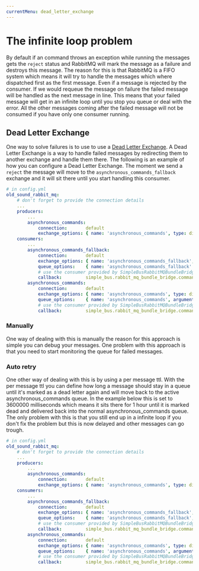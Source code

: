 ```yaml
---
currentMenu: dead_letter_exchange
---
```


# The infinite loop problem

By default if an command throws an exception while running the messages gets the `reject` status and RabbitMQ will
mark the message as a failure and destroys this message. The reason for this is that RabbitMQ is a FIFO system which
means it will try to handle the messages which where dispatched first as the first message. Even if a message is
rejected by the consumer. If we would requeue the message on failure the failed message will be handled as the next
message in line. This means that your failed message will get in an infinite loop until you stop you queue or deal
with the error. All the other messages coming after the failed message will not be consumed if you have only one
consumer running.

## Dead Letter Exchange

One way to solve failures is to use to use a [Dead Letter Exchange](https://www.rabbitmq.com/dlx.html). A Dead
Letter Exchange is a way to handle failed messages by redirecting them to another exchange and handle them there.
The following is an example of how you can configure a Dead Letter Exchange. The moment we send a `reject` the
message will move to the `asynchronous_commands_fallback` exchange and it will sit there until you start handling
this consumer.

```yaml
# in config.yml
old_sound_rabbit_mq:
    # don't forget to provide the connection details
    ...
    producers:
        ...
        asynchronous_commands:
            connection:       default
            exchange_options: { name: 'asynchronous_commands', type: direct }
    consumers:
        ...
        asynchronous_commands_fallback:
            connection:       default
            exchange_options: { name: 'asynchronous_commands_fallback', type: direct }
            queue_options:    { name: 'asynchronous_commands_fallback' }
            # use the consumer provided by SimpleBusRabbitMQBundleBridgeBundle
            callback:         simple_bus.rabbit_mq_bundle_bridge.commands_consumer
        asynchronous_commands:
            connection:       default
            exchange_options: { name: 'asynchronous_commands', type: direct }
            queue_options:    { name: 'asynchronous_commands', arguments: {'x-dead-letter-exchange': ['S', 'asynchronous_commands_fallback']} }
            # use the consumer provided by SimpleBusRabbitMQBundleBridgeBundle
            callback:         simple_bus.rabbit_mq_bundle_bridge.commands_consumer
```

### Manually

One way of dealing with this is manually the reason for this approach is simple you can debug your messages.
One problem with this approach is that you need to start monitoring the queue for failed messages.

### Auto retry

One other way of dealing with this is by using a per message ttl. With the per message ttl you can define how
long a message should stay in a queue until it's marked as a dead letter again and will move back to the active
asynchronous_commands queue. In the example below this is set to 3600000 milliseconds which means it sits there
for 1 hour until it is marked dead and delivered back into the normal asynchronous_commands queue. The only
problem with this is that you still end up in a infinite loop if you don't fix the problem but this is now
delayed and other messages can go trough.

```yaml
# in config.yml
old_sound_rabbit_mq:
    # don't forget to provide the connection details
    ...
    producers:
        ...
        asynchronous_commands:
            connection:       default
            exchange_options: { name: 'asynchronous_commands', type: direct }
    consumers:
        ...
        asynchronous_commands_fallback:
            connection:       default
            exchange_options: { name: 'asynchronous_commands_fallback', type: direct }
            queue_options:    { name: 'asynchronous_commands_fallback', arguments: {'x-dead-letter-exchange': ['S', 'asynchronous_commands'], 'x-message-ttl': ['I', 3600000]} }
            # use the consumer provided by SimpleBusRabbitMQBundleBridgeBundle
            callback:         simple_bus.rabbit_mq_bundle_bridge.commands_consumer
        asynchronous_commands:
            connection:       default
            exchange_options: { name: 'asynchronous_commands', type: direct }
            queue_options:    { name: 'asynchronous_commands', arguments: {'x-dead-letter-exchange': ['S', 'asynchronous_commands_fallback']} }
            # use the consumer provided by SimpleBusRabbitMQBundleBridgeBundle
            callback:         simple_bus.rabbit_mq_bundle_bridge.commands_consumer
```
